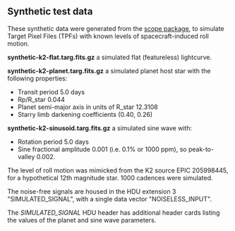 Synthetic test data
---

These synthetic data were generated from the [scope package](https://github.com/nksaunders/scope), to simulate Target Pixel Files (TPFs) with known levels of spacecraft-induced roll motion.  

**synthetic-k2-flat.targ.fits.gz**  a simulated flat (featureless) lightcurve.

**synthetic-k2-planet.targ.fits.gz**  a simulated planet host star with the following properties:
- Transit period 5.0 days
- Rp/R_star 0.044
- Planet semi-major axis in units of R_star 12.3108
- Starry limb darkening coefficients (0.40, 0.26)

**synthetic-k2-sinusoid.targ.fits.gz** a simulated sine wave with:
- Rotation period 5.0 days
- Sine fractional amplitude 0.001 (i.e. 0.1% or 1000 ppm), so peak-to-valley 0.002.


The level of roll motion was mimicked from the K2 source EPIC 205998445, for a hypothetical 12th magnitude star.  1000 cadences were simulated.

The noise-free signals are housed in the HDU extension 3 "SIMULATED_SIGNAL", with a single data vector "NOISELESS_INPUT".

The *SIMULATED_SIGNAL* HDU header has additional header cards listing the values of the planet and sine wave parameters.
